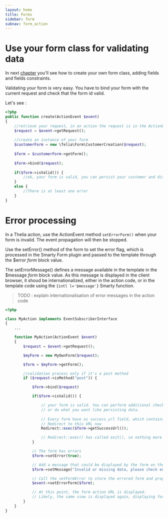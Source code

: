 ```yaml
---
layout: home
title: Forms
sidebar: form
subnav: form_action
---
```


# Use your form class for validating data

In next [chapter](/documentation/form/index.html) you'll see how to create your own form class, adding fields and fields constraints.

Validating your form is very easy. You have to bind your form with the current request and check that the form id valid.

Let's see :

```php
<?php
public function create(ActionEvent $event) 
{
    //retrieve your request, in an action the request is in the ActionEvent instance
    $request = $event->getRequest();
    
    //create an instance of your form
    $customerForm = new \Telia\Form\CustomerCreation($request);
    
    $form = $customerForm->getForm();
    
    $form->bind($request);
    
    if($form->isValid()) {
        //ok, your form is valid, you can persist your customer and display the result template
    } 
    else {
        //There is at least one error
    }
}
```
# Error processing

In a Thelia action, use the ActionEvent method `setErrorForm()` when your form is invalid. The event propagation will then be stopped.

Use the setError() method of the form to set the error flag, which is processed in the Smarty Form plugin and passed to the template through the $error *form* block value.

The setErrorMessage() defines a message available in the template in the $message *form* block value. As this message is displayed in the client browser, it shoud be internationalized, either in the action code, or in the template code using the `{intl l='$message'}` Smarty function. 

> TODO : explain internationalisation of error messages in the action code

```php
<?php

class MyAction implements EventSubscriberInterface
{
    ...

    function MyAction(ActionEvent $event)
    {
        $request = $event->getRequest();

        $myForm = new MyOwnForm($request);

        $form = $myForm->getForm();

        //validation process only if it's a post method
        if ($request->isMethod("post")) {

            $form->bind($request)

            if($form->isValid()) {

                // your form is valid. You can perform additional check, 
                // or do what you want like persisting data.
                
                // Every form have as success_url field, which contains the base site URL by default. 
                // Redirect to this URL now
                Redirect::exec($form->getSuccessUrl());

                // Redirect::exec() has called exit(), so nothing more will happen.
            } 

            // The form has errors
            $form->setError(true);

            // Add a message that could be displayed by the form on the template
            $form->setMessage("Invalid or missing data, please check entred data");

            // Call the setFormError to store the errored form and propagate it to the template
            $event->setErrorForm($form);

            // At this point, the form action URL is displayed. 
            // Likely, the same view is displayed again, displaying form and fields error messages  
        }
    }
}
```